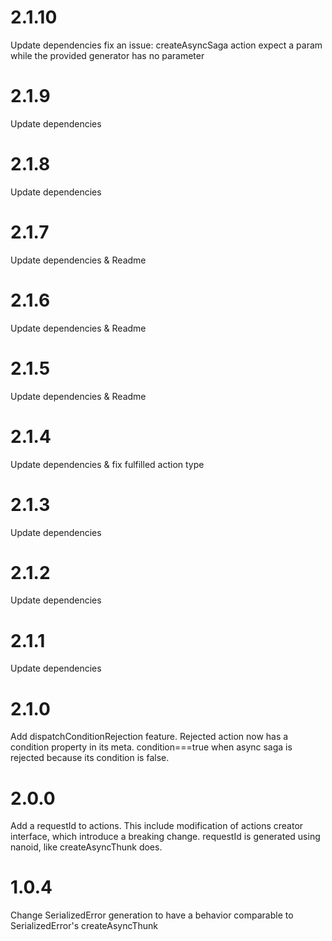 # 2.1.10

Update dependencies
fix an issue: createAsyncSaga action expect a param while the provided generator has no parameter

# 2.1.9

Update dependencies

# 2.1.8

Update dependencies

# 2.1.7

Update dependencies & Readme

# 2.1.6

Update dependencies & Readme

# 2.1.5

Update dependencies & Readme

# 2.1.4

Update dependencies & fix fulfilled action type

# 2.1.3

Update dependencies

# 2.1.2

Update dependencies

# 2.1.1

Update dependencies

# 2.1.0

Add dispatchConditionRejection feature. Rejected action now has a condition property in its meta. condition===true
when async saga is rejected because its condition is false.

# 2.0.0

Add a requestId to actions. This include modification of actions creator interface, which introduce a breaking change.
requestId is generated using nanoid, like createAsyncThunk does.

# 1.0.4

Change SerializedError generation to have a behavior comparable to SerializedError's createAsyncThunk
